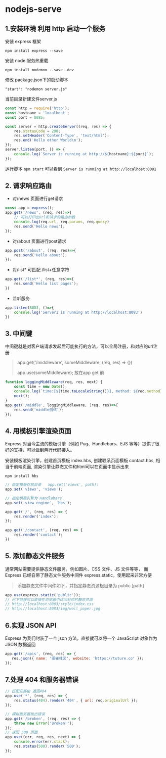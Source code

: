 # nodejs-serve

## 1.安装环境 利用 http 启动一个服务
安装 express 框架

`npm install express --save`

安装 node 服务热重载

`npm install nodemon --save -dev`

修改 package.json下的启动脚本

`"start": "nodemon server.js"`

当前目录新建文件server.js
```javascript
const http = require('http');
const hostname = 'localhost';
const port = 8085;

const server = http.createServer((req, res) => {
    res.statusCode = 200;
    res.setHeader('Content-Type', 'text/html');
    res.end('Hello other World\n');
});
server.listen(port, () => {
    console.log(`Server is running at http://${hostname}:${port}`);
});
```
 运行脚本 `npm start` 可以看到 ` Server is running at http://localhost:8001 `

## 2. 请求响应路由

- 对/news 页面进行get请求
```javascript
const app = express();
app.get('/news', (req, res)=>{
    // 可以打印出url和请求的路由参数
    console.log(req.url, req.params, req.query)
    res.send('Hello news');
});
```
- 对/about 页面进行post请求
```javascript
app.post('/about', (req, res)=>{
    res.send('Hello about');
});
```
- 对/list* 可匹配 /list+任意字符
```javascript
app.get('/list*', (req, res)=>{
    res.send('Hello list pages');
})
```

- 监听服务
```javascript
app.listen(8083, ()=>{
    console.log('Server1 is running at http://localhost:8083')
})
```



## 3. 中间键
中间键就是对客户端请求发起后可能执行的方法，可以全局注册，和对应的url注册
> app.get('/middleware', someMiddleware, (req, res) => {}) 
> 
> app.use(someMiddleware); 放在app get 前
> 
``` javascript
function loggingMiddleware(req, res, next) {
    const time = new Date();
    console.log(`time:[${time.toLocaleString()}], method: ${req.method},url: ${req.url}`);
    next();
}
app.get('/middle', loggingMiddleware, (req, res)=>{
    res.send('middle测试');
});
```

## 4. 用模板引擎渲染页面
 Express 对当今主流的模板引擎（例如 Pug、Handlebars、EJS 等等）提供了很好的支持，可以做到两行代码接入。

 安装模板渲染引擎，创建首页模板 index.hbs, 创建联系页面模板 contact.hbs, 相当于前端页面, 
 渲染引擎让静态文件和html可以在页面中显示出来

 `npm install hbs`
``` js
// 指定模板存放目录   app.set('views', path);
app.set('views', 'views');

// 指定模板引擎为 Handlebars
app.set('view engine', 'hbs');

app.get('/', (req, res) => {
    res.render('index');
});
  
app.get('/contact', (req, res) => {
    res.render('contact');
})
```


## 5. 添加静态文件服务
 通常网站需要提供静态文件服务，例如图片、CSS 文件、JS 文件等等，
 而 Express 已经自带了静态文件服务中间件 express.static，使用起来非常方便

> 添加静态文件中间件如下，并指定静态资源根目录为 public [path]
```js
app.use(express.static('public'));
// 已下链接可以直接在浏览器中访问对应的静态资源
// http://localhost:8083/style/index.css
// http://localhost:8083/img/wall_paper.jpg
```


## 6.实现 JSON API
 Express 为我们封装了一个 json 方法，直接就可以将一个 JavaScript 对象作为 JSON 数据返回 
 ```js
app.get('/apis', (req, res) => {
    res.json({ name: '图雀社区', website: 'https://tuture.co' });
});
```

## 7.处理 404 和服务器错误
```js
// 匹配空路由 返回404
app.use('*', (req, res) => {
    res.status(404).render('404', { url: req.originalUrl });
});

// 模拟服务器抛出错误
app.get('/broken', (req, res) => {
    throw new Error('Broken!');
});
// 返回 500 页面
app.use((err, req, res, next) => {
    console.error(err.stack);
    res.status(500).render('500');
});
```


